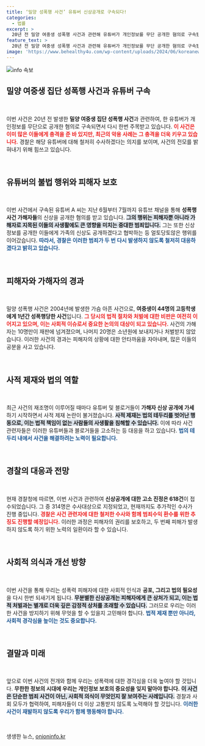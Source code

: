 ```yaml
---
title: ‘밀양 성폭행 사건’ 유튜버 신상공개로 구속되다!
categories:
  - 법률
excerpt: >
  20년 전 밀양 여중생 성폭행 사건과 관련해 유튜버가 개인정보를 무단 공개한 혐의로 구속됐다. 신상 공개에 따른 사적 제재 논란이 확대되며 경찰은 추가 수사를 진행 중이다. 과연 진실은 무엇일까?
feature_text: >
  20년 전 밀양 여중생 성폭행 사건과 관련해 유튜버가 개인정보를 무단 공개한 혐의로 구속됐다. 신상 공개에 따른 사적 제재 논란이 확대되며 경찰은 추가 수사를 진행 중이다. 과연 진실은 무엇일까?
image: 'https://www.behealthy4u.com/wp-content/uploads/2024/06/koreanews.jpg'
---
```


<p><img src="https://www.behealthy4u.com/wp-content/uploads/2024/06/koreanews.jpg" alt="info 속보" /></p>

<h2 data-ke-size="size26">밀양 여중생 집단 성폭행 사건과 유튜버 구속</h2>

<p data-ke-size="size16">&nbsp;</p>

<p>이번 사건은 20년 전 발생한 <b>밀양 여중생 집단 성폭행 사건</b>과 관련하여, 한 유튜버가 개인정보를 무단으로 공개한 혐의로 구속되면서 다시 한번 주목받고 있습니다. <b><span style="color: #ee2323;">이 사건은 이미 많은 이들에게 충격을 준 바 있지만, 최근의 악용 사례는 그 충격을 더욱 키우고 있습니다.</span></b>  경찰은 해당 유튜버에 대해 철저히 수사하겠다는 의지를 보이며, 사건의 전모를 밝혀내기 위해 힘쓰고 있습니다.</p>

<p data-ke-size="size16">&nbsp;</p>

<h2 data-ke-size="size26">유튜버의 불법 행위와 피해자 보호</h2>

<p data-ke-size="size16">&nbsp;</p>

<p>이번 사건에서 구속된 유튜버 A 씨는 지난 6월부터 7월까지 유튜브 채널을 통해 <b>성폭행 사건 가해자들</b>의 신상을 공개한 혐의를 받고 있습니다. <b><span style="background-color: #21538527;">그의 행위는 피해자뿐 아니라 가해자로 지목된 이들의 사생활에도 큰 영향을 미치는 중대한 범죄입니다.</span></b> 그는 또한 신상정보를 공개한 이들에게 가족의 신상도 공개하겠다고 협박하는 등 얼토당토않은 행위를 이어갔습니다. <b><span style="color: #1a5490;">따라서, 경찰은 이러한 범죄가 두 번 다시 발생하지 않도록 철저히 대응하겠다고 밝히고 있습니다.</span></b></p>

<p data-ke-size="size16">&nbsp;</p>

<h2 data-ke-size="size26">피해자와 가해자의 경과</h2>

<p data-ke-size="size16">&nbsp;</p>

<p>밀양 성폭행 사건은 2004년에 발생한 가슴 아픈 사건으로, <b>여중생이 44명의 고등학생에게 1년간 성폭행당한 사건</b>입니다. <b><span style="color: #ee2323;">그 당시의 법적 절차와 처벌에 대한 비판은 여전히 이어지고 있으며, 이는 사회적 이슈로서 중요한 논의의 대상이 되고 있습니다.</span></b> 사건의 가해자는 10명만이 재판에 넘겨졌으며, 나머지 20명은 소년원에 보내지거나 처벌받지 않았습니다. 이러한 사건의 경과는 피해자의 상황에 대한 안타까움을 자아내며, 많은 이들의 공분을 사고 있습니다.</p>

<p data-ke-size="size16">&nbsp;</p>

<h2 data-ke-size="size26">사적 제재와 법의 역할</h2>

<p data-ke-size="size16">&nbsp;</p>

<p>최근 사건의 재조명이 이루어질 때마다 유튜버 및 블로거들이 <b>가해자 신상 공개에 가세</b>하기 시작하면서 사적 제재 논란이 불거졌습니다. <b><span style="background-color: #21538527;">사적 제재는 법의 테두리를 벗어난 행동으로, 이는 법적 책임이 없는 사람들의 사생활을 침해할 수 있습니다.</span></b> 이에 따라 사건 관련자들은 이러한 유튜버들과 블로거들을 고소하는 등 대응을 하고 있습니다. <b><span style="color: #1a5490;">법의 테두리 내에서 사건을 해결하려는 노력이 필요합니다.</span></b></p>

<p data-ke-size="size16">&nbsp;</p>

<h2 data-ke-size="size26">경찰의 대응과 전망</h2>

<p data-ke-size="size16">&nbsp;</p>

<p>현재 경찰청에 따르면, 이번 사건과 관련하여 <b>신상공개에 대한 고소 진정은 618건</b>이 접수되었습니다. 그 중 314명은 수사대상으로 지정되었고, 현재까지도 추가적인 수사가 진행 중입니다. <b><span style="color: #ee2323;">경찰은 사건 관련자에 대한 철저한 수사와 함께 범죄수익 환수를 위한 추징도 진행할 예정입니다.</span></b> 이러한 과정은 피해자의 권리를 보호하고, 두 번째 피해가 발생하지 않도록 하기 위한 노력의 일환이라 할 수 있습니다.</p>

<p data-ke-size="size16">&nbsp;</p>

<h2 data-ke-size="size26">사회적 의식과 개선 방향</h2>

<p data-ke-size="size16">&nbsp;</p>

<p>이번 사건을 통해 우리는 성폭력 피해자에 대한 사회적 인식과 <b>공포, 그리고 법의 필요성</b>을 다시 한번 되새기게 됩니다. <b><span style="background-color: #21538527;">무분별한 신상공개는 피해자에게 큰 상처가 되고, 이는 법적 처벌과는 별개로 더욱 깊은 감정적 상처를 초래할 수 있습니다.</span></b> 그러므로 우리는 이러한 사건을 방지하기 위해 무엇을 할 수 있을지 고민해야 합니다. <b><span style="color: #1a5490;">법적 제재 뿐만 아니라, 사회적 경각심을 높이는 것도 중요합니다.</span></b></p>

<p data-ke-size="size16">&nbsp;</p>

<h2 data-ke-size="size26">결말과 미래</h2>

<p data-ke-size="size16">&nbsp;</p>

<p>앞으로 이번 사건의 전개와 함께 우리는 성폭력에 대한 경각심을 더욱 높여야 할 것입니다. <b>무한한 정보의 시대에 우리는 개인정보 보호의 중요성을 잊지 말아야 합니다.</b> <b><span style="background-color: #21538527;">이 사건은 단순한 범죄 사건이 아닌, 사회적 의식이 무엇인지 잘 보여주는 사례입니다.</span></b> 경찰과 사회 모두가 협력하여, 피해자들이 더 이상 고통받지 않도록 노력해야 할 것입니다. <b><span style="color: #1a5490;">이러한 사건이 재발하지 않도록 우리가 함께 행동해야 합니다.</span></b></p>

<p data-ke-size="size16">&nbsp;</p>
생생한 뉴스, <a href="https://onioninfo.kr" rel="dofollow">onioninfo.kr</a>


